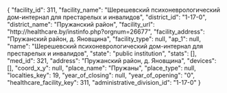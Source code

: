 {
    "facility_id": 311,
    "facility_name": "Шерешевский психоневрологический дом-интернал для престарелых и инвалидов",
    "district_id": "1-17-0",
    "district_name": "Пружанский район",
    "facility_url": "http:\/\/healthcare.by\/instinfo.php?orgnum=26677",
    "facility_address": "Пружанский район, д. Яновщина",
    "facility_type": null,
    "ap_1": null,
    "name": "Шерешевский психоневрологический дом-интернал для престарелых и инвалидов",
    "state": "public institution",
    "stats": [],
    "med_id": 321,
    "address": "Пружанский район, д. Яновщина",
    "devices": [],
    "coord_x_y": null,
    "place_name": "Пружаны",
    "place_type": null,
    "localties_key": 19,
    "year_of_closing": null,
    "year_of_opening": "0",
    "healthcare_facility_key": 311,
    "administrative_division_id": "1-17-0"
}
